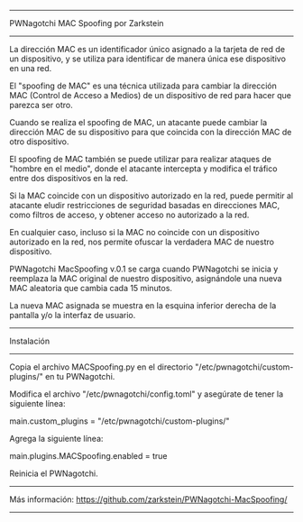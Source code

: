 *****
PWNagotchi MAC Spoofing por Zarkstein
*****

La dirección MAC es un identificador único asignado a la tarjeta de red de un dispositivo, y se utiliza para identificar de manera única ese dispositivo en una red.

El "spoofing de MAC" es una técnica utilizada para cambiar la dirección MAC (Control de Acceso a Medios) de un dispositivo de red para hacer que parezca ser otro.

Cuando se realiza el spoofing de MAC, un atacante puede cambiar la dirección MAC de su dispositivo para que coincida con la dirección MAC de otro dispositivo.

El spoofing de MAC también se puede utilizar para realizar ataques de "hombre en el medio", donde el atacante intercepta y modifica el tráfico entre dos dispositivos en la red.

Si la MAC coincide con un dispositivo autorizado en la red, puede permitir al atacante eludir restricciones de seguridad basadas en direcciones MAC, como filtros de acceso, y obtener acceso no autorizado a la red.

En cualquier caso, incluso si la MAC no coincide con un dispositivo autorizado en la red, nos permite ofuscar la verdadera MAC de nuestro dispositivo.

PWNagotchi MacSpoofing v.0.1 se carga cuando PWNagotchi se inicia y reemplaza la MAC original de nuestro dispositivo, asignándole una nueva MAC aleatoria que cambia cada 15 minutos.

La nueva MAC asignada se muestra en la esquina inferior derecha de la pantalla y/o la interfaz de usuario.


*****
Instalación
*****


Copia el archivo MACSpoofing.py en el directorio "/etc/pwnagotchi/custom-plugins/" en tu PWNagotchi.

Modifica el archivo "/etc/pwnagotchi/config.toml" y asegúrate de tener la siguiente línea:

main.custom_plugins = "/etc/pwnagotchi/custom-plugins/"

Agrega la siguiente línea:

main.plugins.MACSpoofing.enabled = true

Reinicia el PWNagotchi.


*****
Más información: 
https://github.com/zarkstein/PWNagotchi-MacSpoofing/
*****
